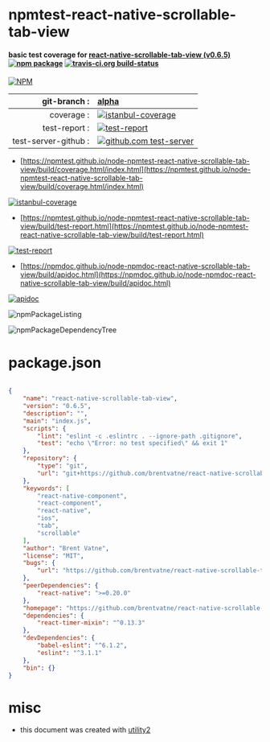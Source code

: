 # npmtest-react-native-scrollable-tab-view

#### basic test coverage for  [react-native-scrollable-tab-view (v0.6.5)](https://github.com/brentvatne/react-native-scrollable-tab-view#readme)  [![npm package](https://img.shields.io/npm/v/npmtest-react-native-scrollable-tab-view.svg?style=flat-square)](https://www.npmjs.org/package/npmtest-react-native-scrollable-tab-view) [![travis-ci.org build-status](https://api.travis-ci.org/npmtest/node-npmtest-react-native-scrollable-tab-view.svg)](https://travis-ci.org/npmtest/node-npmtest-react-native-scrollable-tab-view)

####

[![NPM](https://nodei.co/npm/react-native-scrollable-tab-view.png?downloads=true&downloadRank=true&stars=true)](https://www.npmjs.com/package/react-native-scrollable-tab-view)

| git-branch : | [alpha](https://github.com/npmtest/node-npmtest-react-native-scrollable-tab-view/tree/alpha)|
|--:|:--|
| coverage : | [![istanbul-coverage](https://npmtest.github.io/node-npmtest-react-native-scrollable-tab-view/build/coverage.badge.svg)](https://npmtest.github.io/node-npmtest-react-native-scrollable-tab-view/build/coverage.html/index.html)|
| test-report : | [![test-report](https://npmtest.github.io/node-npmtest-react-native-scrollable-tab-view/build/test-report.badge.svg)](https://npmtest.github.io/node-npmtest-react-native-scrollable-tab-view/build/test-report.html)|
| test-server-github : | [![github.com test-server](https://npmtest.github.io/node-npmtest-react-native-scrollable-tab-view/GitHub-Mark-32px.png)](https://npmtest.github.io/node-npmtest-react-native-scrollable-tab-view/build/app/index.html) | | build-artifacts : | [![build-artifacts](https://npmtest.github.io/node-npmtest-react-native-scrollable-tab-view/glyphicons_144_folder_open.png)](https://github.com/npmtest/node-npmtest-react-native-scrollable-tab-view/tree/gh-pages/build)|

- [https://npmtest.github.io/node-npmtest-react-native-scrollable-tab-view/build/coverage.html/index.html](https://npmtest.github.io/node-npmtest-react-native-scrollable-tab-view/build/coverage.html/index.html)

[![istanbul-coverage](https://npmtest.github.io/node-npmtest-react-native-scrollable-tab-view/build/screenCapture.buildCi.browser.%252Ftmp%252Fbuild%252Fcoverage.lib.html.png)](https://npmtest.github.io/node-npmtest-react-native-scrollable-tab-view/build/coverage.html/index.html)

- [https://npmtest.github.io/node-npmtest-react-native-scrollable-tab-view/build/test-report.html](https://npmtest.github.io/node-npmtest-react-native-scrollable-tab-view/build/test-report.html)

[![test-report](https://npmtest.github.io/node-npmtest-react-native-scrollable-tab-view/build/screenCapture.buildCi.browser.%252Ftmp%252Fbuild%252Ftest-report.html.png)](https://npmtest.github.io/node-npmtest-react-native-scrollable-tab-view/build/test-report.html)

- [https://npmdoc.github.io/node-npmdoc-react-native-scrollable-tab-view/build/apidoc.html](https://npmdoc.github.io/node-npmdoc-react-native-scrollable-tab-view/build/apidoc.html)

[![apidoc](https://npmdoc.github.io/node-npmdoc-react-native-scrollable-tab-view/build/screenCapture.buildCi.browser.%252Ftmp%252Fbuild%252Fapidoc.html.png)](https://npmdoc.github.io/node-npmdoc-react-native-scrollable-tab-view/build/apidoc.html)

![npmPackageListing](https://npmtest.github.io/node-npmtest-react-native-scrollable-tab-view/build/screenCapture.npmPackageListing.svg)

![npmPackageDependencyTree](https://npmtest.github.io/node-npmtest-react-native-scrollable-tab-view/build/screenCapture.npmPackageDependencyTree.svg)



# package.json

```json

{
    "name": "react-native-scrollable-tab-view",
    "version": "0.6.5",
    "description": "",
    "main": "index.js",
    "scripts": {
        "lint": "eslint -c .eslintrc . --ignore-path .gitignore",
        "test": "echo \"Error: no test specified\" && exit 1"
    },
    "repository": {
        "type": "git",
        "url": "git+https://github.com/brentvatne/react-native-scrollable-tab-view.git"
    },
    "keywords": [
        "react-native-component",
        "react-component",
        "react-native",
        "ios",
        "tab",
        "scrollable"
    ],
    "author": "Brent Vatne",
    "license": "MIT",
    "bugs": {
        "url": "https://github.com/brentvatne/react-native-scrollable-tab-view/issues"
    },
    "peerDependencies": {
        "react-native": ">=0.20.0"
    },
    "homepage": "https://github.com/brentvatne/react-native-scrollable-tab-view#readme",
    "dependencies": {
        "react-timer-mixin": "^0.13.3"
    },
    "devDependencies": {
        "babel-eslint": "^6.1.2",
        "eslint": "^3.1.1"
    },
    "bin": {}
}
```



# misc
- this document was created with [utility2](https://github.com/kaizhu256/node-utility2)

